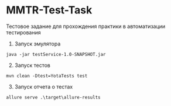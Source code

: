 # MMTR-Test-Task
Тестовое задание для прохождения практики в автоматизации тестирования

1. Запуск эмулятора
```shell
java -jar testService-1.0-SNAPSHOT.jar 
```

2. Запуск тестов
```shell
mvn clean -Dtest=YotaTests test
```

3. Запуск отчета о тестах
```shell
allure serve .\target\allure-results
```

